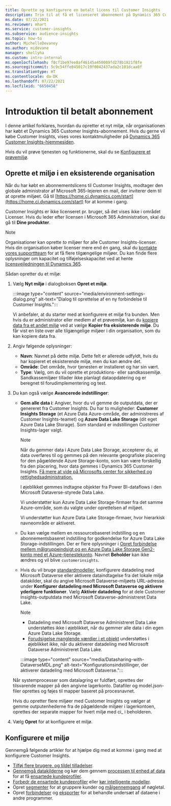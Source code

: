 ```yaml
---
title: Oprette og konfigurere en betalt licens til Customer Insights
description: Trin til at få et licenseret abonnement på Dynamics 365 Customer Insights og konfigurere det.
ms.date: 07/22/2021
ms.reviewer: mhart
ms.service: customer-insights
ms.subservice: audience-insights
ms.topic: how-to
author: MichelleDevaney
ms.author: midevane
manager: shellyha
ms.custom: intro-internal
ms.openlocfilehash: f8cf1be97ee8af46145a450009fd278b1821f8fe
ms.sourcegitcommit: 5c9c54ffe045017c19f0042437ada2c101dcaa0f
ms.translationtype: HT
ms.contentlocale: da-DK
ms.lasthandoff: 07/22/2021
ms.locfileid: "6650458"
---
```

# <a name="get-started-with-a-paid-subscription"></a>Introduktion til betalt abonnement

I denne artikel forklares, hvordan du opretter et nyt miljø, når organisationen har købt et Dynamics 365 Customer Insights-abonnement. Hvis du gerne vil købe Customer Insights, vises vores kontaktmuligheder på [Dynamics 365 Customer Insights-hjemmesiden](https://dynamics.microsoft.com/ai/customer-insights/). 

Hvis du vil prøve tjenesten og funktionerne, skal du se [Konfigurere et prøvemiljø](get-started-trial.md).

## <a name="create-an-environment-in-an-existing-organization"></a>Oprette et miljø i en eksisterende organisation

Når du har købt en abonnementslicens til Customer Insights, modtager den globale administrator af Microsoft 365-lejeren en mail, der inviterer dem til at oprette miljøet. Gå til [https://home.ci.dynamics.com/start](https://home.ci.dynamics.com/start) for at komme i gang. 

Customer Insights er ikke licenseret pr. bruger, så det vises ikke i området Licenser. Hvis du leder efter licensen i Microsoft 365 Administration, skal du gå til **Dine produkter**. 

> [!NOTE]
> Organisationer kan oprette *to* miljøer for alle Customer Insights-licenser. Hvis din organisation køber licenser mere end én gang, skal du [kontakte vores supporttteam](https://go.microsoft.com/fwlink/?linkid=2079641) for at få flere tilgængelige miljøer. Du kan finde flere oplysninger om kapacitet og tilføjelseskapacitet ved at hente [licensvejledningen til Dynamics 365](https://go.microsoft.com/fwlink/?LinkId=866544).

Sådan opretter du et miljø:

1. Vælg **Nyt miljø** i dialogboksen **Opret et miljø**.

   :::image type="content" source="media/environment-settings-dialog.png" alt-text="Dialog til oprettelse af en ny forbindelse til Customer Insights.":::

   Vi anbefaler, at du starter med at konfigurere et miljø fra bunden. Men hvis du er administrator eller medlem af et prøvemiljø, kan du [kopiere data fra et andet miljø](manage-environments.md#copy-the-environment-configuration) ved at vælge **Kopier fra eksisterende miljø**. Du får vist en liste over alle tilgængelige miljøer i din organisation, som du kan kopiere data fra.

1. Angiv følgende oplysninger:
   - **Navn**: Navnet på dette miljø. Dette felt er allerede udfyldt, hvis du har kopieret et eksisterende miljø, men du kan ændre det.
   - **Område**: Det område, hvor tjenesten er installeret og har sin vært.
   - **Type**: Vælg, om du vil oprette et produktions- eller sandkassemiljø. Sandkassemiljøer tillader ikke planlagt dataopdatering og er beregnet til forudimplementering og test.
   
1. Du kan også vælge **Avancerede indstillinger**:

   - **Gem alle data i**: Angiver, hvor du vil gemme de outputdata, der er genereret fra Customer Insights. Du har to muligheder: **Customer Insights Storage** (et Azure Data Azure-område, der administreres af Customer Insights-teamet) og **Azure Data Lake Storage** (dit eget Azure Data Lake Storage). Som standard er indstillingen Customer Insights-lager valgt.

     > [!NOTE]
     > Når du gemmer data i Azure Data Lake Storage, accepterer du, at data overføres til og gemmes på den relevante geografiske placering for den pågældende Azure Storage-konto, som kan være forskellig fra den placering, hvor data gemmes i Dynamics 365 Customer Insights. [Få mere at vide på Microsofts center for sikkerhed og rettighedsadministration.](https://www.microsoft.com/trust-center)
     >
     > I øjeblikket gemmes indtagne objekter fra Power BI-dataflows i den Microsoft Dataverse-styrede Data Lake. 
     > 
     > Vi understøtter kun Azure Data Lake Storage-firmaer fra det samme Azure-område, som du valgte under oprettelsen af miljøet. 
     > 
     > Vi understøtter kun Azure Data Lake Storage-firmaer, hvor hierarkisk navneområde er aktiveret.


   - Du kan vælge mellem en ressourcebaseret indstilling og en abonnementsbaseret indstilling for godkendelse for Azure Data Lake Storage-indstillingen. Der er flere oplysninger i [Opret forbindelse mellem målgruppeindsigt og en Azure Data Lake Storage Gen2-konto med et Azure-tjenestekonto](connect-service-principal.md). Navnet **Beholder** kan ikke ændres og vil blive `customerinsights`.
   
   - Hvis du vil bruge [standardmodeller](predictions-overview.md#out-of-box-models), konfigurere datadeling med Microsoft Dataverse eller aktivere dataindtagelse fra det lokale miljø datakilder, skal du angive Microsoft Dataverse-miljøets URL-adresse under **Konfigurer datadeling med Microsoft Dataverse og aktivere yderligere funktioner**. Vælg **Aktivér datadeling** for at dele Customer Insights-outputdata med Microsoft Dataverse-administreret Data Lake.

     > [!NOTE]
     > - Datadeling med Microsoft Dataverse Administreret Data Lake understøttes ikke i øjeblikket, når du gemmer alle data i din egen Azure Data Lake Storage.
     > - [Forudsigelse manglende værdier i et objekt](predictions.md) understøttes i øjeblikket ikke, når du aktiverer datadeling med Microsoft Dataverse Administreret Data Lake.

     :::image type="content" source="media/Datasharing-with-DataverseMDL.png" alt-text="Konfigurationsindstillinger, der aktiverer datadeling med Microsoft Dataverse.":::

   Når systemprocesser som datalagring er fuldført, oprettes der tilsvarende mapper på den angivne lagerkonto. Datafiler og model.json-filer oprettes og føjes til mapper baseret på procesnavnet.

   Hvis du opretter flere miljøer med Customer Insights og vælger at gemme outputenhederne fra de pågældende miljøer i lagerkontoen, oprettes der separate mapper for hvert miljø med ci_<environmentid> i beholderen.

1. Vælg **Opret** for at konfigurere et miljø. 

## <a name="configure-an-environment"></a>Konfigurere et miljø

Gennemgå følgende artikler for at hjælpe dig med at komme i gang med at konfigurere Customer Insights. 

- [Tilføj flere brugere, og tildel tilladelser](permissions.md).
- [Gennemgå datakilderne](data-sources.md) og kør dem gennem [processen til enhed af data](data-unification.md) for at få [ensartede kundeprofiler](customer-profiles.md).
- [Forbedr de ensartede kundeprofiler](enrichment-hub.md) eller [kør intelligente modeller](predictions-overview.md).
- Opret [segmenter](segments.md) for at gruppere kunder og [målgennemgang](measures.md) af nøgletal.
- Opret [forbindelser](connections.md) og [eksporter](export-destinations.md) for at behandle undersæt af dataene i andre programmer.
